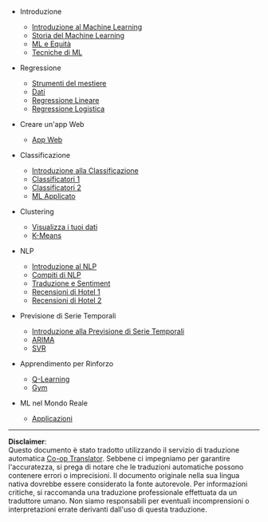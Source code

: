 <!--
CO_OP_TRANSLATOR_METADATA:
{
  "original_hash": "68dd06c685f6ce840e0acfa313352e7c",
  "translation_date": "2025-08-29T21:08:54+00:00",
  "source_file": "docs/_sidebar.md",
  "language_code": "it"
}
-->
- Introduzione
  - [Introduzione al Machine Learning](../1-Introduction/1-intro-to-ML/README.md)
  - [Storia del Machine Learning](../1-Introduction/2-history-of-ML/README.md)
  - [ML e Equità](../1-Introduction/3-fairness/README.md)
  - [Tecniche di ML](../1-Introduction/4-techniques-of-ML/README.md)

- Regressione
  - [Strumenti del mestiere](../2-Regression/1-Tools/README.md)
  - [Dati](../2-Regression/2-Data/README.md)
  - [Regressione Lineare](../2-Regression/3-Linear/README.md)
  - [Regressione Logistica](../2-Regression/4-Logistic/README.md)

- Creare un'app Web
  - [App Web](../3-Web-App/1-Web-App/README.md)

- Classificazione
  - [Introduzione alla Classificazione](../4-Classification/1-Introduction/README.md)
  - [Classificatori 1](../4-Classification/2-Classifiers-1/README.md)
  - [Classificatori 2](../4-Classification/3-Classifiers-2/README.md)
  - [ML Applicato](../4-Classification/4-Applied/README.md)

- Clustering
  - [Visualizza i tuoi dati](../5-Clustering/1-Visualize/README.md)
  - [K-Means](../5-Clustering/2-K-Means/README.md)

- NLP
  - [Introduzione al NLP](../6-NLP/1-Introduction-to-NLP/README.md)
  - [Compiti di NLP](../6-NLP/2-Tasks/README.md)
  - [Traduzione e Sentiment](../6-NLP/3-Translation-Sentiment/README.md)
  - [Recensioni di Hotel 1](../6-NLP/4-Hotel-Reviews-1/README.md)
  - [Recensioni di Hotel 2](../6-NLP/5-Hotel-Reviews-2/README.md)

- Previsione di Serie Temporali
  - [Introduzione alla Previsione di Serie Temporali](../7-TimeSeries/1-Introduction/README.md)
  - [ARIMA](../7-TimeSeries/2-ARIMA/README.md)
  - [SVR](../7-TimeSeries/3-SVR/README.md)

- Apprendimento per Rinforzo
  - [Q-Learning](../8-Reinforcement/1-QLearning/README.md)
  - [Gym](../8-Reinforcement/2-Gym/README.md)

- ML nel Mondo Reale
  - [Applicazioni](../9-Real-World/1-Applications/README.md)

---

**Disclaimer**:  
Questo documento è stato tradotto utilizzando il servizio di traduzione automatica [Co-op Translator](https://github.com/Azure/co-op-translator). Sebbene ci impegniamo per garantire l'accuratezza, si prega di notare che le traduzioni automatiche possono contenere errori o imprecisioni. Il documento originale nella sua lingua nativa dovrebbe essere considerato la fonte autorevole. Per informazioni critiche, si raccomanda una traduzione professionale effettuata da un traduttore umano. Non siamo responsabili per eventuali incomprensioni o interpretazioni errate derivanti dall'uso di questa traduzione.